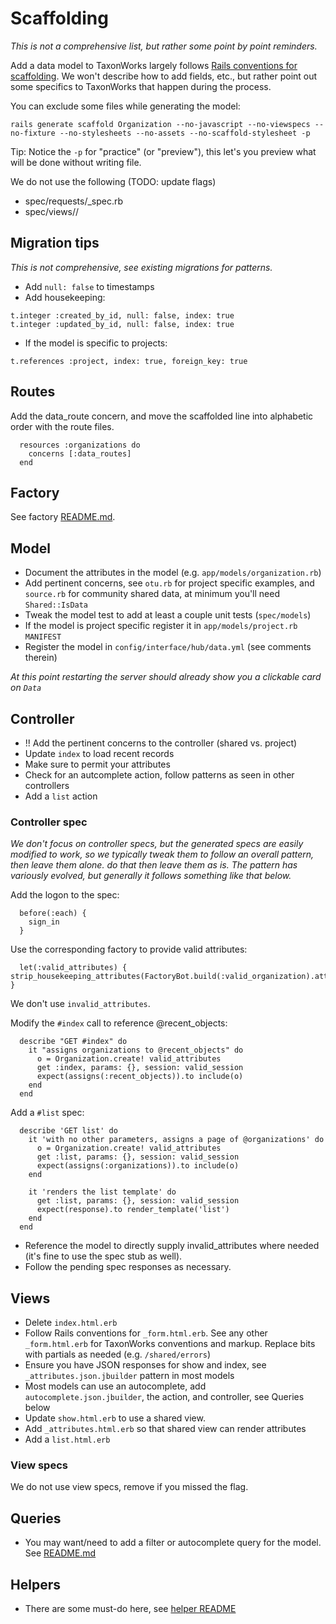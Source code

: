 
# Scaffolding

_This is not a comprehensive list, but rather some point by point reminders._

Add a data model to TaxonWorks largely follows [Rails conventions for scaffolding](https://guides.rubyonrails.org/command_line.html#rails-generate).  We won't describe how to add fields, etc., but rather point out some specifics to TaxonWorks that happen during the process.

You can exclude some files while generating the model:

`rails generate scaffold Organization --no-javascript --no-viewspecs --no-fixture --no-stylesheets --no-assets --no-scaffold-stylesheet -p`

Tip: Notice the `-p` for "practice" (or "preview"), this let's you preview what will be done without writing file.

We do not use the following (TODO: update flags)

* spec/requests/<model>_spec.rb
* spec/views/<model>/

## Migration tips

_This is not comprehensive, see existing migrations for patterns._

* Add `null: false` to timestamps
* Add housekeeping:
```
t.integer :created_by_id, null: false, index: true
t.integer :updated_by_id, null: false, index: true
```
* If the model is specific to projects: 
```
t.references :project, index: true, foreign_key: true
```

## Routes

Add the data_route concern, and move the scaffolded line into alphabetic order with the route files.

```
  resources :organizations do
    concerns [:data_routes]
  end
```

## Factory

See factory [README.md](https://github.com/SpeciesFileGroup/taxonworks/blob/development/spec/factories/README.md).

## Model

* Document the attributes in the model (e.g. `app/models/organization.rb`)
* Add pertinent concerns, see `otu.rb` for project specific examples, and `source.rb` for community shared data, at minimum you'll need `Shared::IsData`
* Tweak the model test to add at least a couple unit tests (`spec/models`)
* If the model is project specific register it in `app/models/project.rb` `MANIFEST`
* Register the model in `config/interface/hub/data.yml` (see comments therein)

_At this point restarting the server should already show you a clickable card on `Data`_

## Controller

* !! Add the pertinent concerns to the controller (shared vs. project)
* Update `index` to load recent records
* Make sure to permit your attributes
* Check for an autcomplete action, follow patterns as seen in other controllers
* Add a `list` action

### Controller spec

_We don't focus on controller specs, but the generated specs are easily modified to work, so we typically tweak them to follow an overall pattern, then leave them alone. do that then leave them as is. The pattern has variously evolved, but generally it follows something like that below._

Add the logon to the spec:
```
  before(:each) {
    sign_in
  }
```

Use the corresponding factory to provide valid attributes:
```
  let(:valid_attributes) { strip_housekeeping_attributes(FactoryBot.build(:valid_organization).attributes) }
```

We don't use `invalid_attributes`.

Modify the `#index` call to reference @recent_objects:
```
  describe "GET #index" do
    it "assigns organizations to @recent_objects" do
      o = Organization.create! valid_attributes
      get :index, params: {}, session: valid_session
      expect(assigns(:recent_objects)).to include(o)
    end
  end
```

Add a `#list` spec:
```
  describe 'GET list' do
    it 'with no other parameters, assigns a page of @organizations' do
      o = Organization.create! valid_attributes
      get :list, params: {}, session: valid_session
      expect(assigns(:organizations)).to include(o)
    end

    it 'renders the list template' do
      get :list, params: {}, session: valid_session
      expect(response).to render_template('list')
    end
  end
```

* Reference the model to directly supply invalid_attributes where needed (it's fine to use the spec stub as well).
* Follow the pending spec responses as necessary.

## Views

* Delete `index.html.erb`
* Follow Rails conventions for `_form.html.erb`. See any other `_form.html.erb` for TaxonWorks conventions and markup. Replace bits with partials as needed (e.g. `/shared/errors`)
* Ensure you have JSON responses for show and index, see `_attributes.json.jbuilder` pattern in most models
* Most models can use an autocomplete, add `autocomplete.json.jbuilder`, the action, and controller, see Queries below
* Update `show.html.erb` to use a shared view. 
* Add `_attributes.html.erb` so that shared view can render attributes
* Add a `list.html.erb`

### View specs

We do not use view specs, remove if you missed the flag.

## Queries

* You may want/need to add a filter or autocomplete query for the model.  See [README.md](https://github.com/SpeciesFileGroup/taxonworks/blob/development/lib/queries/README.md)

## Helpers

* There are some must-do here, see [helper README](https://github.com/SpeciesFileGroup/taxonworks/blob/development/app/helpers/README.md)


